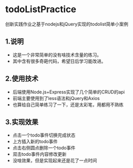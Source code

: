 # todoListPractice

创新实践作业之基于nodejs和jQuery实现的todolist简单小案例

## 1.说明

- 这是一个非常简单的没有啥技术含量的练习。
- 其中含有很多奇葩代码，希望日后学习能改进。

## 2.使用技术

- 后端使用Node.js+Express实现了几个简单的CRUD的api
- 前端主要使用到了less语法和jQuery和Axios
- 也算给自己简单练习了一下，还是太彩笔，用都用不熟练

## 3.实现效果

- 点击一个todo事件切换完成状态
- 上方插入新的todo事件
- 点击右侧圆点删除一个todo事件
- 双击todo事件内容修改更新
- 没啥效果，但是实现起来还是花了一点时间
